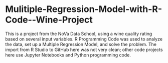 # Mulitiple-Regression-Model-with-R-Code--Wine-Project

This is a project from the NoVa Data School, using a wine quality rating based on several input variables.  R Programming Code was used to analyze the data, set up a Multiple Regression Model, and solve the problem.  The import from R Studio to GitHub here was not very clean; other code projects here use Jupyter Notebooks and Python programming code. 
